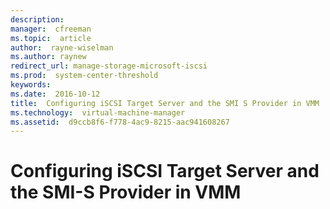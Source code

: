 ```yaml
---
description:  
manager:  cfreeman
ms.topic:  article
author:  rayne-wiselman
ms.author: raynew
redirect_url: manage-storage-microsoft-iscsi
ms.prod:  system-center-threshold
keywords:  
ms.date:  2016-10-12
title:  Configuring iSCSI Target Server and the SMI S Provider in VMM
ms.technology:  virtual-machine-manager
ms.assetid:  d9ccb8f6-f778-4ac9-8215-aac941608267
---
```


# Configuring iSCSI Target Server and the SMI-S Provider in VMM
